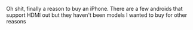 Oh shit, finally a reason to buy an iPhone. There are a few androids that support HDMI out but they haven't been models I wanted to buy for other reasons

